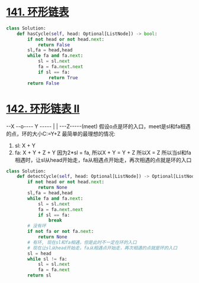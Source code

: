 # [141. 环形链表](https://leetcode.cn/problems/linked-list-cycle/)
```python
class Solution:
    def hasCycle(self, head: Optional[ListNode]) -> bool:
        if not head or not head.next:
            return False
        sl,fa = head,head
        while fa and fa.next:
            sl = sl.next
            fa = fa.next.next
            if sl == fa:
                return True
        return False
```
# [142. 环形链表 II](https://leetcode.cn/problems/linked-list-cycle-ii/)
  --X --o---- Y -----
		|           |
		---Z-----(meet)
假设o点是环的入口，meet是sl和fa相遇的点，环的大小C:=Y+Z
最简单的最理想的情况: 
1. sl: X + Y
2. fa: X + Y + Z + Y
因为2\*sl = fa, 所以X + Y = Y + Z
所以X = Z
所以当sl和fa相遇时，让sl从head开始走，fa从相遇点开始走，再次相遇的点就是环的入口
```python
class Solution:
    def detectCycle(self, head: Optional[ListNode]) -> Optional[ListNode]:
        if not head or not head.next:
            return None
        sl,fa = head,head
        while fa and fa.next:
            sl = sl.next
            fa = fa.next.next
            if sl == fa:
                break
        # 没有环
        if not fa or not fa.next:
            return None
        # 有环, 现在sl和fa相遇，但是此时不一定在环的入口
        # 现在让sl从head开始走，fa从相遇点开始走，再次相遇的点就是环的入口
        sl = head
        while sl != fa:
            sl = sl.next
            fa = fa.next
        return sl
```
